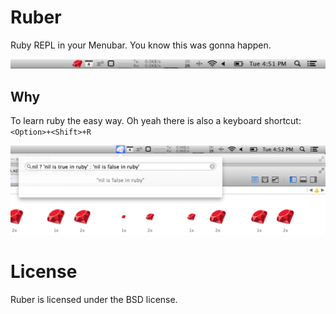 # Ruber

Ruby REPL in your Menubar. You know this was gonna happen.

![That nice red ruby](plain.png)

## Why

To learn ruby the easy way. Oh yeah there is also a keyboard shortcut: ```<Option>+<Shift>+R```

![Learn ruby the easy way](not-plain.png)

# License

Ruber is licensed under the BSD license.
